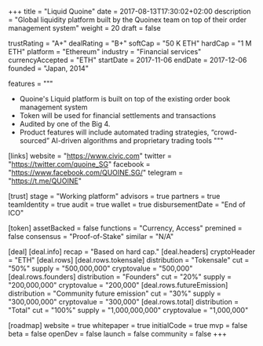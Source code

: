 +++
title = "Liquid Quoine"
date = 2017-08-13T17:30:02+02:00
description = "Global liquidity platform built by the Quoinex team on top of their order management system"
weight = 20
draft = false

trustRating = "A+"
dealRating = "B+"
softCap = "50 K ETH"
hardCap = "1 M ETH"
platform = "Ethereum"
industry = "Financial services"
currencyAccepted = "ETH"
startDate = 2017-11-06
endDate = 2017-12-06
founded = "Japan, 2014"

features = """
- Quoine's Liquid platform is built on top of the existing order book management system
- Token will be used for financial settlements and transactions
- Audited by one of the Big 4.
- Product features will include automated trading strategies, “crowd-sourced” AI-driven algorithms and proprietary trading tools
"""

[links]
  website = "https://www.civic.com"
  twitter = "https://twitter.com/quoine_SG"
  facebook = "https://www.facebook.com/QUOINE.SG/"
  telegram = "https://t.me/QUOINE"


[trust]
  stage = "Working platform"
  advisors = true
  partners = true
  teamIdentity = true
  audit = true
  wallet = true
  disbursementDate = "End of ICO"

[token]
  assetBacked = false
  functions = "Currency, Access"
  premined = false
  consensus = "Proof-of-Stake"
  similar = "N/A"

[deal]
  [deal.info]
    recap = "Based on hard cap."
  [deal.headers]
    cryptoHeader = "ETH"
  [deal.rows]
    [deal.rows.tokensale]
      distribution = "Tokensale"
      cut = "50%"
      supply = "500,000,000"
      cryptovalue = "500,000"
    [deal.rows.founders]
      distribution = "Founders"
      cut = "20%"
      supply = "200,000,000"
      cryptovalue = "200,000"
    [deal.rows.futureEmission]
      distribution = "Community future emission"
      cut = "30%"
      supply = "300,000,000"
      cryptovalue = "300,000"
    [deal.rows.total]
      distribution = "Total"
      cut = "100%"
      supply = "1,000,000,000"
      cryptovalue = "1,000,000"

[roadmap]
  website = true
  whitepaper = true
  initialCode = true
  mvp = false
  beta = false
  openDev = false
  launch = false
  community = false
+++
